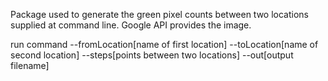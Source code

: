 Package used to generate the green pixel counts between two locations supplied at command line. Google API provides the image.

run command --fromLocation[name of first location] --toLocation[name of second location] --steps[points between two locations] --out[output filename]